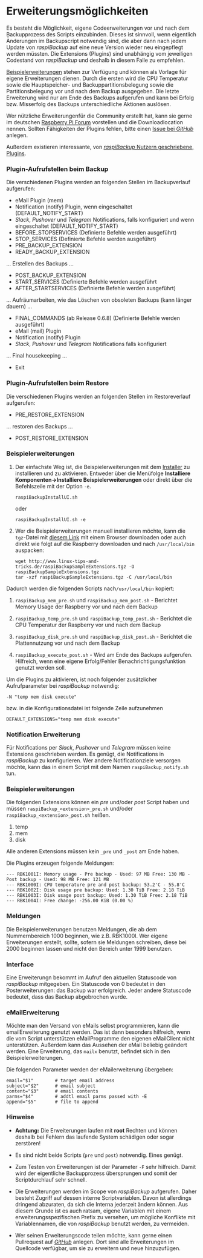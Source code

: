 # Erweiterungsmöglichkeiten

Es besteht die Möglichkeit, eigene Codeerweiterungen vor und nach dem
Backupprozess des Scripts einzubinden. Dieses ist sinnvoll, wenn
eigentlich Änderungen im Backupscript notwendig sind, die aber dann
nach jedem Update von *raspiBackup* auf eine neue Version wieder neu
eingepflegt werden müssten. Die Extensions (Plugins) sind unabhängig vom
jeweiligen Codestand von *raspiBackup* und deshalb in diesem Falle zu
empfehlen.

[Beispielerweiterungen](https://github.com/framps/raspiBackup/tree/master/extensions)
stehen zur Verfügung und können als Vorlage für eigene Erweiterungen dienen.
Durch die ersten wird die CPU Temperatur sowie die Hauptspeicher- und
Backuppartitionsbelegung sowie die Partitionsbelegung vor
und nach dem Backup ausgegeben.
Die letzte Erweiterung wird nur am Ende des Backups aufgerufen und kann bei Erfolg
bzw. Misserfolg des Backups unterschiedliche Aktionen auslösen.

Wer nützliche Erweiterungenfür die Community erstellt hat, kann sie gerne im
deutschen [Raspberry Pi Forum](https://forum-raspberrypi.de/forum/board/164-raspibackup/) vorstellen und die Downloadlocation nennen.
Sollten Fähigkeiten der Plugins fehlen, bitte einen [Issue bei *GitHub*](https://github.com/framps/raspiBackup/issues) anlegen.

Außerdem existieren interessante, von
[*raspiBackup* Nutzern geschriebene, Plugins](https://github.com/framps/raspiBackup/tree/master/extensions_userprovided).


### Plugin-Aufrufstellen beim Backup

Die verschiedenen Plugins werden an folgenden Stellen im Backupverlauf
aufgerufen:

  - eMail Plugin (mem)
  - Notification (notify) Plugin, wenn eingeschaltet (DEFAULT_NOTIFY_START)
  - *Slack*, *Pushover* und *Telegram* Notifications, falls konfiguriert und wenn
    eingeschaltet (DEFAULT_NOTIFY_START)
  - BEFORE_STOPSERVICES (Definierte Befehle werden ausgeführt)
  - STOP_SERVICES (Definierte Befehle werden ausgeführt)
  - PRE_BACKUP_EXTENSION
  - READY_BACKUP_EXTENSION

... Erstellen des Backups ...

  - POST_BACKUP_EXTENSION
  - START_SERVICES (Definierte Befehle werden ausgeführt
  - AFTER_STARTSERVICES (Definierte Befehle werden ausgeführt)

... Aufräumarbeiten, wie das Löschen von obsoleten Backups (kann länger dauern) ...

  - FINAL_COMMANDS (ab Release 0.6.8) (Definierte Befehle werden ausgeführt)
  - eMail (mail) Plugin
  - Notification (notify) Plugin
  - *Slack*, *Pushover* und *Telegram* Notifications falls konfiguriert

... Final housekeeping ...

  - Exit



### Plugin-Aufrufstellen beim Restore

Die verschiedenen Plugins werden an folgenden Stellen im Restoreverlauf
aufgerufen:

  - PRE_RESTORE_EXTENSION

... restoren des Backups ...

  - POST_RESTORE_EXTENSION
 

### Beispielerweiterungen

1.  Der einfachste Weg ist, die Beispielerweiterungen mit dem [Installer](https://www.linux-tips-and-tricks.de/de/installation) zu
    installieren und zu aktivieren. Entweder über die Menüfolge
    **Installiere Komponenten-\>Installiere Beispielerweiterungen** oder
    direkt über die Befehlszeile mit der Option `-e`.

    ```
    raspiBackupInstallUI.sh
    ```

    oder
    ```
    raspiBackupInstallUI.sh -e
    ```

2.  Wer die Beispielerweiterungen manuell installieren möchte, kann die `tgz`-Datei mit
    [diesem Link](https://www.linux-tips-and-tricks.de/raspiBackupSampleExtensions.tgz) mit einem Browser downloaden
    oder auch direkt wie folgt auf die Raspberry downloaden und nach
    `/usr/local/bin` auspacken:

    ```
    wget http://www.linux-tips-and-tricks.de/raspiBackupSampleExtensions.tgz -O raspiBackupSampleExtensions.tgz
    tar -xzf raspiBackupSampleExtensions.tgz -C /usr/local/bin
    ```

Dadurch werden die folgenden Scripts nach`/usr/local/bin` kopiert:

1. `raspiBackup_mem_pre.sh` und `raspiBackup_mem_post.sh` -
   Berichtet Memory Usage der Raspberry vor und nach dem Backup

2. `raspiBackup_temp_pre.sh` und `raspiBackup_temp_post.sh` -
   Berichtet die CPU Temperatur der Raspberry vor und nach dem Backup

3. `raspiBackup_disk_pre.sh` und `raspiBackup_disk_post.sh` -
   Berichtet die Plattennutzung vor und nach dem Backup

4. `raspiBackup_execute_post.sh` - Wird am Ende des Backups aufgerufen.
   Hilfreich, wenn eine eigene Erfolg/Fehler Benachrichtigungsfunktion
   genutzt werden soll.


Um die Plugins zu aktivieren, ist noch folgender zusätzlicher
Aufrufparameter bei *raspiBackup* notwendig:

```
-N "temp mem disk execute"
```

bzw. in die Konfigurationsdatei ist folgende Zeile aufzunehmen

```
DEFAULT_EXTENSIONS="temp mem disk execute"
```

### Notification Erweiterung

Für Notifications per *Slack*, *Pushover* und *Telegram* müssen keine
Extensions geschrieben werden. Es genügt, die Notifications in *raspiBackup*
zu konfigurieren.
Wer andere Notificationziele versorgen möchte, kann das in einem Script
mit dem Namen `raspiBackup_notify.sh` tun.

### Beispielerweiterungen

Die folgenden Extensions können ein *pre* und/oder *post* Script haben und
müssen `raspiBackup_<extension>_pre.sh` und/oder
`raspiBackup_<extension>_post.sh` heißen.

  1.  temp
  2.  mem
  3.  disk

Alle anderen Extensions müssen kein `_pre` und `_post` am Ende haben.

Die Plugins erzeugen folgende Meldungen:

```
--- RBK1001I: Memory usage - Pre backup - Used: 97 MB Free: 130 MB - Post backup - Used: 98 MB Free: 121 MB
--- RBK1000I: CPU temperature pre and post backup: 53.2'C - 55.8'C
--- RBK1002I: Disk usage pre backup: Used: 1.30 TiB Free: 2.18 TiB
--- RBK1003I: Disk usage post backup: Used: 1.30 TiB Free: 2.18 TiB
--- RBK1004I: Free change: -256.00 KiB (0.00 %)
```

### Meldungen

Die Beispielerweiterungen benutzen Meldungen, die ab dem Nummernbereich 1000
beginnen, wie z.B. RBK1000I. Wer eigene Erweiterungen erstellt, sollte, sofern
sie Meldungen schreiben, diese bei 2000 beginnen lassen und nicht den
Bereich unter 1999 benutzen.

### Interface

Eine Erweiterungn bekommt im Aufruf den aktuellen Statuscode von *raspiBackup*
mitgegeben. Ein Statuscode von 0 bedeutet in den Posterweiterungen: das Backup
war erfolgreich. Jeder andere Statuscode bedeutet, dass das Backup
abgebrochen wurde.

### eMailErweiterung

Möchte man den Versand von eMails selbst programmieren, kann die emailErweiterung
genutzt werden.
Das ist dann besonders hilfreich, wenn die vom Script unterstützen eMailProgramme
den eigenen eMailClient nicht unterstützen.
Außerdem kann das Aussehen der eMail beliebig geändert werden.
Eine Erweiterung, das `mailx` benutzt, befindet sich in den Beispielerweiterungen.

Die folgenden Parameter werden der eMailerweiterung übergeben:

```
email="$1"        # target email address
subject="$2"      # email subject
content="$3"      # email contents
parms="$4"        # addtl email parms passed with -E
append="$5"       # file to append
```

### Hinweise

- **Achtung:** Die Erweiterungen laufen mit **root** Rechten und können
  deshalb bei Fehlern das laufende System schädigen oder sogar zerstören!

- Es sind nicht beide Scripts (`pre` und `post`) notwendig.
  Eines genügt.

- Zum Testen von Erweiterungen ist der Parameter `-F` sehr hilfreich.
  Damit wird der eigentliche Backupprozess übersprungen und somit der
  Scriptdurchlauf sehr schnell.

- Die Erweiterungen werden im Scope von *raspiBackup* aufgerufen. Daher besteht Zugriff
  auf dessen interne Scriptvariablen. Davon ist allerdings dringend abzuraten,
  da sich die Interna jederzeit ändern können. Aus diesem Grunde ist es auch
  ratsam, eigene Variablen mit einem erweiterungsspezifischen Prefix zu versehen,
  um mögliche Konflikte mit Variablennamen, die von *raspiBackup* benutzt werden,
  zu vermeiden.

- Wer seinen Erweiterungscode teilen möchte, kann gerne einen Pullrequest auf [*GitHub*](https://github.com/framps/raspiBackup) anlegen.
  Dort sind alle Erweiterungen im Quellcode verfügbar, um sie zu erweitern und
  neue hinzuzufügen.

[.status]: rft
[.source]: https://www.linux-tips-and-tricks.de/de/raspibackupcategoried/442-raspibackup-erweiterungen
[.source]: https://www.linux-tips-and-tricks.de/en/raspibackupcategorye/443-raspibackup-extensions

